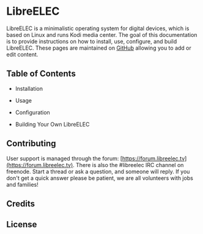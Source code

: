 # LibreELEC

LibreELEC is a minimalistic operating system for digital devices, which is based on Linux and runs Kodi media center. The goal of this documentation is to provide instructions on how to install, use, configure, and build LibreELEC. These pages are maintained on [GitHub](https://github.com/LibreELEC/documentation) allowing you to add or edit content.

## Table of Contents

* Installation

* Usage

* Configuration

* Building Your Own LibreELEC

## Contributing

User support is managed through the forum: [https://forum.libreelec.tv](https://forum.libreelec.tv). There is also the \#libreelec IRC channel on freenode. Start a thread or ask a question, and someone will reply. If you don't get a quick answer please be patient, we are all volunteers with jobs and families!

## Credits

## License
